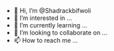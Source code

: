 - 👋 Hi, I’m @Shadrackbifwoli
- 👀 I’m interested in ...
- 🌱 I’m currently learning ...
- 💞️ I’m looking to collaborate on ...
- 📫 How to reach me ...

<!---
Shadrackbifwoli/Shadrackbifwoli is a ✨ special ✨ repository because its `README.md` (this file) appears on your GitHub profile.
You can click the Preview link to take a look at your changes.
--->
